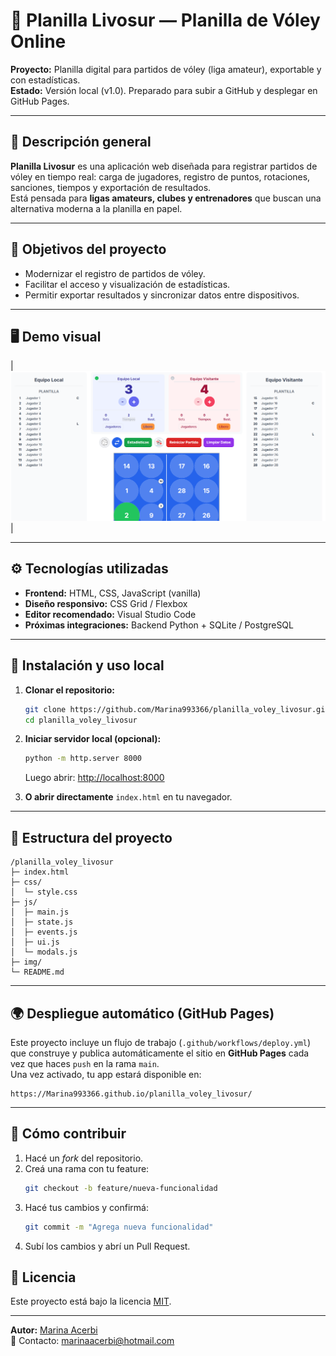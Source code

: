 # 🏐 Planilla Livosur — Planilla de Vóley Online

**Proyecto:** Planilla digital para partidos de vóley (liga amateur), exportable y con estadísticas.  
**Estado:** Versión local (v1.0). Preparado para subir a GitHub y desplegar en GitHub Pages.

---

## 📝 Descripción general
**Planilla Livosur** es una aplicación web diseñada para registrar partidos de vóley en tiempo real: carga de jugadores, registro de puntos, rotaciones, sanciones, tiempos y exportación de resultados.  
Está pensada para **ligas amateurs, clubes y entrenadores** que buscan una alternativa moderna a la planilla en papel.

---

## 🎯 Objetivos del proyecto
- Modernizar el registro de partidos de vóley.
- Facilitar el acceso y visualización de estadísticas.
- Permitir exportar resultados y sincronizar datos entre dispositivos.

---

## 🖥️ Demo visual

| ![Registro en vivo](img/screenshoots/live_scoring.png) |

---

## ⚙️ Tecnologías utilizadas
- **Frontend:** HTML, CSS, JavaScript (vanilla)
- **Diseño responsivo:** CSS Grid / Flexbox
- **Editor recomendado:** Visual Studio Code
- **Próximas integraciones:** Backend Python + SQLite / PostgreSQL

---

## 🚀 Instalación y uso local

1. **Clonar el repositorio:**
   ```bash
   git clone https://github.com/Marina993366/planilla_voley_livosur.git
   cd planilla_voley_livosur
   ```

2. **Iniciar servidor local (opcional):**
   ```bash
   python -m http.server 8000
   ```
   Luego abrir: [http://localhost:8000](http://localhost:8000)

3. **O abrir directamente** `index.html` en tu navegador.

---

## 🧩 Estructura del proyecto
```
/planilla_voley_livosur
├─ index.html
├─ css/
│  └─ style.css
├─ js/
│  ├─ main.js
│  ├─ state.js
│  ├─ events.js
│  ├─ ui.js
│  └─ modals.js
├─ img/
└─ README.md
```

---

## 🌍 Despliegue automático (GitHub Pages)

Este proyecto incluye un flujo de trabajo (`.github/workflows/deploy.yml`) que construye y publica automáticamente el sitio en **GitHub Pages** cada vez que haces `push` en la rama `main`.  
Una vez activado, tu app estará disponible en:
```
https://Marina993366.github.io/planilla_voley_livosur/
```

---

## 🤝 Cómo contribuir

1. Hacé un *fork* del repositorio.  
2. Creá una rama con tu feature:
   ```bash
   git checkout -b feature/nueva-funcionalidad
   ```
3. Hacé tus cambios y confirmá:
   ```bash
   git commit -m "Agrega nueva funcionalidad"
   ```
4. Subí los cambios y abrí un Pull Request.


## 📄 Licencia
Este proyecto está bajo la licencia [MIT](LICENSE.txt).

---

**Autor:** [Marina Acerbi](https://github.com/Marina993366)  
📧 Contacto: marinaacerbi@hotmail.com
